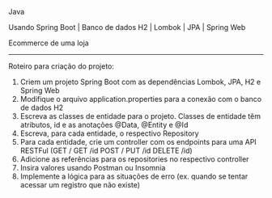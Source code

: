 Java

Usando Spring Boot | Banco de dados H2 | Lombok | JPA | Spring Web

Ecommerce de uma loja

-------------------------------------------------------------------

Roteiro para criação do projeto:
1. Criem um projeto Spring Boot com as dependências Lombok, JPA, H2 e Spring Web
2. Modifique o arquivo application.properties para a conexão com o banco de dados H2
3. Escreva as classes de entidade para o projeto. Classes de entidade têm atributos, id e as anotações @Data, @Entity e @Id
4. Escreva, para cada entidade, o respectivo Repository
5. Para cada entidade, crie um controller com os endpoints para uma API RESTFul (GET / GET /id POST / PUT /id DELETE /id)
6. Adicione as referências para os repositories no respectivo controller
7. Insira valores usando Postman ou Insomnia
8. Implemente a lógica para as situações de erro (ex. quando se tentar acessar um registro que não existe)
